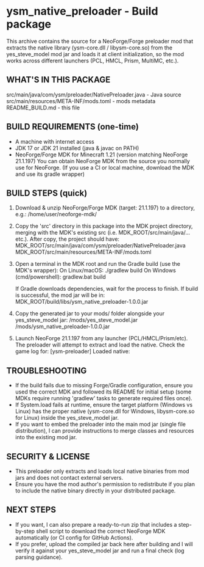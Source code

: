 ysm_native_preloader - Build package
===================================

This archive contains the source for a NeoForge/Forge preloader mod that extracts
the native library (ysm-core.dll / libysm-core.so) from the yes_steve_model mod jar
and loads it at client initialization, so the mod works across different launchers
(PCL, HMCL, Prism, MultiMC, etc.).

WHAT'S IN THIS PACKAGE
----------------------
src/main/java/com/ysm/preloader/NativePreloader.java  - Java source
src/main/resources/META-INF/mods.toml                 - mods metadata
README_BUILD.md                                       - this file

BUILD REQUIREMENTS (one-time)
-----------------------------
- A machine with internet access
- JDK 17 or JDK 21 installed (java & javac on PATH)
- NeoForge/Forge MDK for Minecraft 1.21 (version matching NeoForge 21.1.197)
  You can obtain NeoForge MDK from the source you normally use for NeoForge.
  (If you use a CI or local machine, download the MDK and use its gradle wrapper)

BUILD STEPS (quick)
-------------------
1) Download & unzip NeoForge/Forge MDK (target: 21.1.197) to a directory, e.g.:
   /home/user/neoforge-mdk/

2) Copy the 'src' directory in this package into the MDK project directory,
   merging with the MDK's existing src (i.e. MDK_ROOT/src/main/java/... etc.).
   After copy, the project should have:
     MDK_ROOT/src/main/java/com/ysm/preloader/NativePreloader.java
     MDK_ROOT/src/main/resources/META-INF/mods.toml

3) Open a terminal in the MDK root and run the Gradle build (use the MDK's wrapper):
   On Linux/macOS:
     ./gradlew build
   On Windows (cmd/powershell):
     gradlew.bat build

   If Gradle downloads dependencies, wait for the process to finish. If build is successful,
   the mod jar will be in:
     MDK_ROOT/build/libs/ysm_native_preloader-1.0.0.jar

4) Copy the generated jar to your mods/ folder alongside your yes_steve_model jar:
     <instance>/mods/yes_steve_model.jar
     <instance>/mods/ysm_native_preloader-1.0.0.jar

5) Launch NeoForge 21.1.197 from any launcher (PCL/HMCL/Prism/etc). The preloader will
   attempt to extract and load the native. Check the game log for:
     [ysm-preloader] Loaded native: <absolute path>

TROUBLESHOOTING
---------------
- If the build fails due to missing Forge/Gradle configuration, ensure you used the
  correct MDK and followed its README for initial setup (some MDKs require running
  'gradlew' tasks to generate required files once).
- If System.load fails at runtime, ensure the target platform (Windows vs Linux) has the
  proper native (ysm-core.dll for Windows, libysm-core.so for Linux) inside the yes_steve_model jar.
- If you want to embed the preloader into the main mod jar (single file distribution),
  I can provide instructions to merge classes and resources into the existing mod jar.

SECURITY & LICENSE
------------------
- This preloader only extracts and loads local native binaries from mod jars and does not
  contact external servers.
- Ensure you have the mod author's permission to redistribute if you plan to include the
  native binary directly in your distributed package.

NEXT STEPS
----------
- If you want, I can also prepare a ready-to-run zip that includes a step-by-step shell
  script to download the correct NeoForge MDK automatically (or CI config for GitHub Actions).
- If you prefer, upload the compiled jar back here after building and I will verify it
  against your yes_steve_model jar and run a final check (log parsing guidance).

